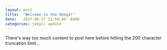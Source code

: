 ```yaml
---
layout: post
title:  "Welcome to the Omega!"
date:   2017-06-27 12:50:00 -0400
categories: jekyll update
---
```

There's way too much content to post here before hitting the 200 character truncation limit...
